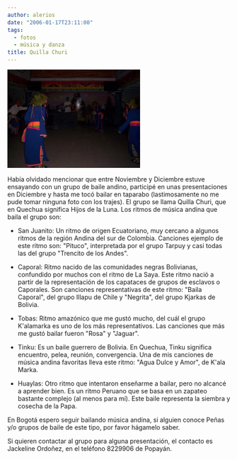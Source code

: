 ```yaml
---
author: alerios
date: "2006-01-17T23:11:00"
tags:
  - fotos
  - música y danza
title: Quilla Churi
---
```


![](/images/2006/01/foto0010-300x222.jpg)

Había olvidado mencionar que entre Noviembre y Diciembre estuve ensayando con
un grupo de baile andino, participé en unas presentaciones en Diciembre y
hasta me tocó bailar en taparabo (lastimosamente no me pude tomar ninguna foto
con los trajes). El grupo se llama Quilla Churi, que en Quechua significa
Hijos de la Luna. Los ritmos de música andina que baila el grupo son:

- San Juanito: Un ritmo de origen Ecuatoriano, muy cercano a algunos ritmos de la región Andina del sur de Colombia. Canciones ejemplo de este ritmo son: "Pituco", interpretada por el grupo Tarpuy y casi todas las del grupo "Trencito de los Andes".

- Caporal: Ritmo nacido de las comunidades negras Bolivianas, confundido por muchos con el ritmo de La Saya. Este ritmo nació a partir de la representación de los capataces de grupos de esclavos o Caporales. Son canciones representativas de este ritmo: "Baila Caporal", del grupo Illapu de Chile y "Negrita", del grupo Kjarkas de Bolivia.
- Tobas: Ritmo amazónico que me gustó mucho, del cuál el grupo K'alamarka es uno de los más representativos. Las canciones que más me gustó bailar fueron "Rosa" y "Jaguar".
- Tinku: Es un baile guerrero de Bolivia. En Quechua, Tinku significa encuentro, pelea, reunión, convergencia. Una de mis canciones de música andina favoritas lleva este ritmo: "Agua Dulce y Amor", de K'ala Marka.
- Huaylas: Otro ritmo que intentaron enseñarme a bailar, pero no alcancé a aprender bien. Es un ritmo Peruano que se basa en un zapateo bastante complejo (al menos para mí). Este baile representa la siembra y cosecha de la Papa.

En Bogotá espero seguir bailando música andina, si alguien conoce Peñas y/o
grupos de baile de este tipo, por favor hágamelo saber.

Si quieren contactar al grupo para alguna presentación, el contacto es
Jackeline Ordoñez, en el teléfono 8229906 de Popayán.
